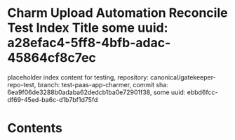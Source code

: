 # Charm Upload Automation Reconcile Test Index Title some uuid: a28efac4-5ff8-4bfb-adac-45864cf8c7ec
 placeholder index content for testing,  repository: canonical/gatekeeper-repo-test,  branch: test-paas-app-charmer,  commit sha: 6ea9f06de3288b0adaba62dedcb1ba0e72901f38,  some uuid: ebbd6fcc-df69-45ed-ba6c-d1b7bf1d75fd

# Contents